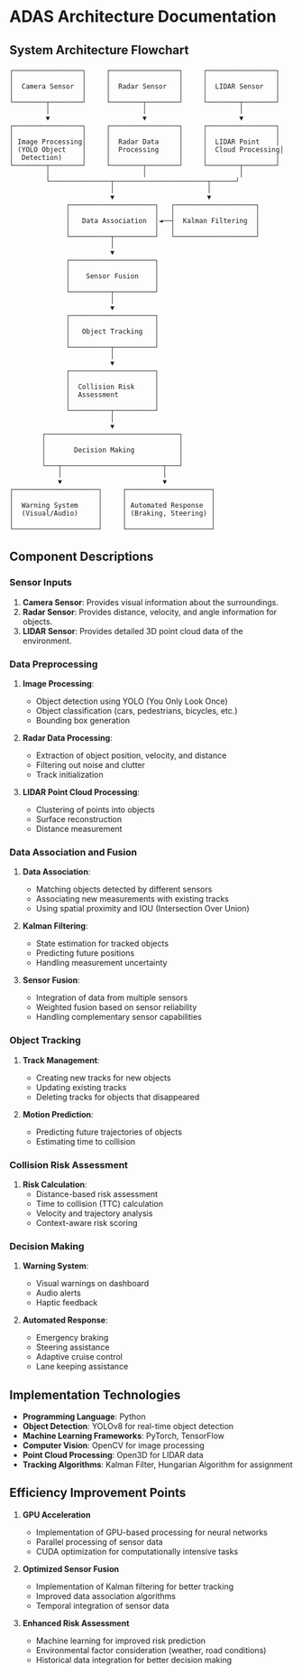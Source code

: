 # ADAS Architecture Documentation

## System Architecture Flowchart

```
┌─────────────────┐     ┌─────────────────┐     ┌─────────────────┐
│                 │     │                 │     │                 │
│  Camera Sensor  │     │  Radar Sensor   │     │  LIDAR Sensor   │
│                 │     │                 │     │                 │
└────────┬────────┘     └────────┬────────┘     └────────┬────────┘
         │                       │                       │
         ▼                       ▼                       ▼
┌─────────────────┐     ┌─────────────────┐     ┌─────────────────┐
│                 │     │                 │     │                 │
│ Image Processing│     │  Radar Data     │     │  LIDAR Point    │
│ (YOLO Object    │     │  Processing     │     │  Cloud Processing│
│  Detection)     │     │                 │     │                 │
└────────┬────────┘     └────────┬────────┘     └────────┬────────┘
         │                       │                       │
         └───────────────┬───────────────────────┬──────┘
                         │                       │
                         ▼                       ▼
              ┌─────────────────────┐   ┌────────────────────┐
              │                     │   │                    │
              │   Data Association  │◄──┤  Kalman Filtering  │
              │                     │   │                    │
              └──────────┬──────────┘   └────────────────────┘
                         │
                         ▼
              ┌─────────────────────┐
              │                     │
              │    Sensor Fusion    │
              │                     │
              └──────────┬──────────┘
                         │
                         ▼
              ┌─────────────────────┐
              │                     │
              │   Object Tracking   │
              │                     │
              └──────────┬──────────┘
                         │
                         ▼
              ┌─────────────────────┐
              │                     │
              │  Collision Risk     │
              │  Assessment         │
              │                     │
              └──────────┬──────────┘
                         │
                         ▼
        ┌─────────────────────────────────┐
        │                                 │
        │       Decision Making           │
        │                                 │
        └───┬─────────────────────────┬───┘
            │                         │
            ▼                         ▼
┌─────────────────────┐     ┌─────────────────────┐
│                     │     │                     │
│  Warning System     │     │ Automated Response  │
│  (Visual/Audio)     │     │ (Braking, Steering) │
│                     │     │                     │
└─────────────────────┘     └─────────────────────┘
```

## Component Descriptions

### Sensor Inputs
1. **Camera Sensor**: Provides visual information about the surroundings.
2. **Radar Sensor**: Provides distance, velocity, and angle information for objects.
3. **LIDAR Sensor**: Provides detailed 3D point cloud data of the environment.

### Data Preprocessing
1. **Image Processing**:
   - Object detection using YOLO (You Only Look Once)
   - Object classification (cars, pedestrians, bicycles, etc.)
   - Bounding box generation

2. **Radar Data Processing**:
   - Extraction of object position, velocity, and distance
   - Filtering out noise and clutter
   - Track initialization

3. **LIDAR Point Cloud Processing**:
   - Clustering of points into objects
   - Surface reconstruction
   - Distance measurement

### Data Association and Fusion
1. **Data Association**: 
   - Matching objects detected by different sensors
   - Associating new measurements with existing tracks
   - Using spatial proximity and IOU (Intersection Over Union)

2. **Kalman Filtering**:
   - State estimation for tracked objects
   - Predicting future positions
   - Handling measurement uncertainty

3. **Sensor Fusion**:
   - Integration of data from multiple sensors
   - Weighted fusion based on sensor reliability
   - Handling complementary sensor capabilities

### Object Tracking
1. **Track Management**:
   - Creating new tracks for new objects
   - Updating existing tracks
   - Deleting tracks for objects that disappeared

2. **Motion Prediction**:
   - Predicting future trajectories of objects
   - Estimating time to collision

### Collision Risk Assessment
1. **Risk Calculation**:
   - Distance-based risk assessment
   - Time to collision (TTC) calculation
   - Velocity and trajectory analysis
   - Context-aware risk scoring

### Decision Making
1. **Warning System**:
   - Visual warnings on dashboard
   - Audio alerts
   - Haptic feedback

2. **Automated Response**:
   - Emergency braking
   - Steering assistance
   - Adaptive cruise control
   - Lane keeping assistance

## Implementation Technologies

- **Programming Language**: Python
- **Object Detection**: YOLOv8 for real-time object detection
- **Machine Learning Frameworks**: PyTorch, TensorFlow
- **Computer Vision**: OpenCV for image processing
- **Point Cloud Processing**: Open3D for LIDAR data
- **Tracking Algorithms**: Kalman Filter, Hungarian Algorithm for assignment

## Efficiency Improvement Points

1. **GPU Acceleration**
   - Implementation of GPU-based processing for neural networks
   - Parallel processing of sensor data
   - CUDA optimization for computationally intensive tasks

2. **Optimized Sensor Fusion**
   - Implementation of Kalman filtering for better tracking
   - Improved data association algorithms
   - Temporal integration of sensor data

3. **Enhanced Risk Assessment**
   - Machine learning for improved risk prediction
   - Environmental factor consideration (weather, road conditions)
   - Historical data integration for better decision making 